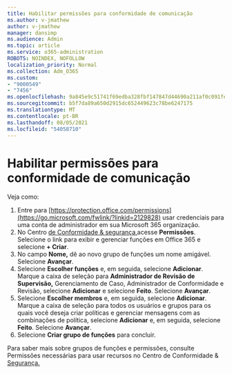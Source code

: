 ```yaml
---
title: Habilitar permissões para conformidade de comunicação
ms.author: v-jmathew
author: v-jmathew
manager: dansimp
ms.audience: Admin
ms.topic: article
ms.service: o365-administration
ROBOTS: NOINDEX, NOFOLLOW
localization_priority: Normal
ms.collection: Adm_O365
ms.custom:
- "9000549"
- "7456"
ms.openlocfilehash: 9a845e9c51741f69edba328fbf147847d44690a211af0c091fe29733414f771b
ms.sourcegitcommit: b5f7da89a650d2915dc652449623c78be6247175
ms.translationtype: MT
ms.contentlocale: pt-BR
ms.lasthandoff: 08/05/2021
ms.locfileid: "54058710"
---
```

# <a name="enable-permissions-for-communication-compliance"></a>Habilitar permissões para conformidade de comunicação

Veja como:

1. Entre para [https://protection.office.com/permissions](https://go.microsoft.com/fwlink/?linkid=2129828) usar credenciais para uma conta de administrador em sua Microsoft 365 organização.
2. No Centro [de Conformidade & segurança,](https://go.microsoft.com/fwlink/?linkid=2101341)acesse **Permissões**. Selecione o link para exibir e gerenciar funções em Office 365 e selecione **\+ Criar**.
3. No campo **Nome,** dê ao novo grupo de funções um nome amigável. Selecione **Avançar**.
4. Selecione **Escolher funções** e, em seguida, selecione **Adicionar**. Marque a caixa de seleção para **Administrador de Revisão de Supervisão,** Gerenciamento de Caso, Administrador de Conformidade e Revisão, selecione **Adicionar** e selecione **Feito**.    Selecione **Avançar**.
5. Selecione **Escolher membros** e, em seguida, selecione **Adicionar**. Marque a caixa de seleção para todos os usuários e grupos para os quais você deseja criar políticas e gerenciar mensagens com as combinações de política, selecione **Adicionar** e, em seguida, selecione **Feito**. Selecione **Avançar**.
6. Selecione **Criar grupo de funções** para concluir.

Para saber mais sobre grupos de funções e permissões, consulte Permissões necessárias para usar recursos no Centro de Conformidade & [Segurança.](https://go.microsoft.com/fwlink/?linkid=2114184)
